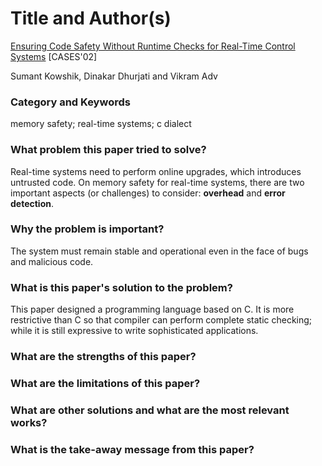 # Title and Author(s)
[Ensuring Code Safety Without Runtime Checks for Real-Time Control Systems](https://llvm.org/pubs/2002-08-08-CASES02-ControlC.pdf) [CASES'02]

Sumant Kowshik, Dinakar Dhurjati and Vikram Adv

### Category and Keywords
memory safety; real-time systems; c dialect

### What problem this paper tried to solve?
Real-time systems need to perform online upgrades, which introduces untrusted 
code. On memory safety for real-time systems, there are two important aspects
(or challenges) to consider: **overhead** and **error detection**.

### Why the problem is important?
The system must remain stable and operational even in the face of bugs and
malicious code. 

### What is this paper's solution to the problem?
This paper designed a programming language based on C. It is more restrictive
than C so that compiler can perform complete static checking; while it is still
expressive to write sophisticated applications.

### What are the strengths of this paper?

### What are the limitations of this paper?

### What are other solutions and what are the most relevant works?

### What is the take-away message from this paper?
